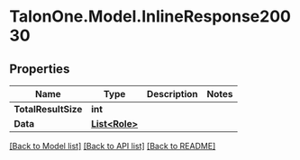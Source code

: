 # TalonOne.Model.InlineResponse20030
## Properties

Name | Type | Description | Notes
------------ | ------------- | ------------- | -------------
**TotalResultSize** | **int** |  | 
**Data** | [**List&lt;Role&gt;**](Role.md) |  | 

[[Back to Model list]](../README.md#documentation-for-models) [[Back to API list]](../README.md#documentation-for-api-endpoints) [[Back to README]](../README.md)

